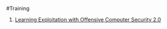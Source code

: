 #Training

1. [Learning Exploitation with Offensive Computer Security 2.0 ](http://howto.hackallthethings.com/2016/07/learning-exploitation-with-offensive.html)
